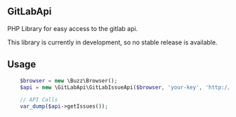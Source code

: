 GitLabApi
---------------

PHP Library for easy access to the gitlab api.

This library is currently in development, so no stable release is available.


Usage
---------------

```php
    $browser = new \Buzz\Browser();
    $api = new \GitLabApi\GitLabIssueApi($browser, 'your-key', 'http://your-gitlab-server.com');

    // API Calls
    var_dump($api->getIssues());
```